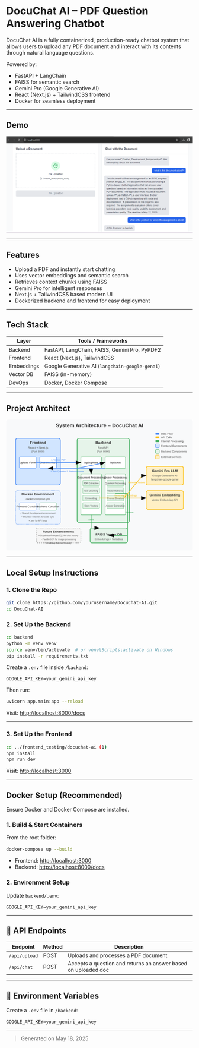 #  DocuChat AI – PDF Question Answering Chatbot

DocuChat AI is a fully containerized, production-ready chatbot system that allows users to upload any PDF document and interact with its contents through natural language questions.

Powered by:
-  FastAPI + LangChain
-  FAISS for semantic search
-  Gemini Pro (Google Generative AI)
-  React (Next.js) + TailwindCSS frontend
-  Docker for seamless deployment

---

##  Demo

![screenshot](./assests/demo.png) <!-- Optional: Add a screenshot or GIF of the UI -->

---

##  Features

-  Upload a PDF and instantly start chatting
-  Uses vector embeddings and semantic search
-  Retrieves context chunks using FAISS
-  Gemini Pro for intelligent responses
-  Next.js + TailwindCSS based modern UI
-  Dockerized backend and frontend for easy deployment

---

##  Tech Stack

| Layer       | Tools / Frameworks                        |
|-------------|--------------------------------------------|
| Backend     | FastAPI, LangChain, FAISS, Gemini Pro, PyPDF2 |
| Frontend    | React (Next.js), TailwindCSS               |
| Embeddings  | Google Generative AI (`langchain-google-genai`) |
| Vector DB   | FAISS (in-memory)                         |
| DevOps      | Docker, Docker Compose                    |

---

##  Project Architect


![Architect Design](./assests/architecture-diagram.svg)

---

##  Local Setup Instructions

### 1. Clone the Repo

```bash
git clone https://github.com/yourusername/DocuChat-AI.git
cd DocuChat-AI
```

### 2. Set Up the Backend

```bash
cd backend
python -m venv venv
source venv/bin/activate  # or venv\Scripts\activate on Windows
pip install -r requirements.txt
```

Create a `.env` file inside `/backend`:

```
GOOGLE_API_KEY=your_gemini_api_key
```

Then run:

```bash
uvicorn app.main:app --reload
```

Visit: [http://localhost:8000/docs](http://localhost:8000/docs)

---

### 3. Set Up the Frontend

```bash
cd ../frontend_testing/docuchat-ai (1)
npm install
npm run dev
```

Visit: [http://localhost:3000](http://localhost:3000)

---

##  Docker Setup (Recommended)

Ensure Docker and Docker Compose are installed.

### 1. Build & Start Containers

From the root folder:

```bash
docker-compose up --build
```

- Frontend: [http://localhost:3000](http://localhost:3000)
- Backend: [http://localhost:8000/docs](http://localhost:8000/docs)

### 2. Environment Setup

Update `backend/.env`:

```env
GOOGLE_API_KEY=your_gemini_api_key
```

---

## 🧪 API Endpoints

| Endpoint        | Method | Description                          |
|-----------------|--------|--------------------------------------|
| `/api/upload`   | POST   | Uploads and processes a PDF document |
| `/api/chat`     | POST   | Accepts a question and returns an answer based on uploaded doc |

---

## 🔐 Environment Variables

Create a `.env` file in `/backend`:

```env
GOOGLE_API_KEY=your_gemini_api_key
```

---


> Generated on May 18, 2025
